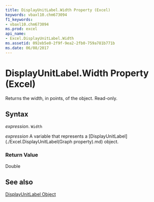 ```yaml
---
title: DisplayUnitLabel.Width Property (Excel)
keywords: vbaxl10.chm673094
f1_keywords:
- vbaxl10.chm673094
ms.prod: excel
api_name:
- Excel.DisplayUnitLabel.Width
ms.assetid: 092eb5e0-2f9f-9ea2-2fb0-759a781b771b
ms.date: 06/08/2017
---
```



# DisplayUnitLabel.Width Property (Excel)

Returns the width, in points, of the object. Read-only.


## Syntax

 _expression_. `Width`

 _expression_ A variable that represents a [DisplayUnitLabel](./Excel.DisplayUnitLabel(Graph property).md) object.


### Return Value

Double


## See also


[DisplayUnitLabel Object](Excel.DisplayUnitLabel(objec).md)

